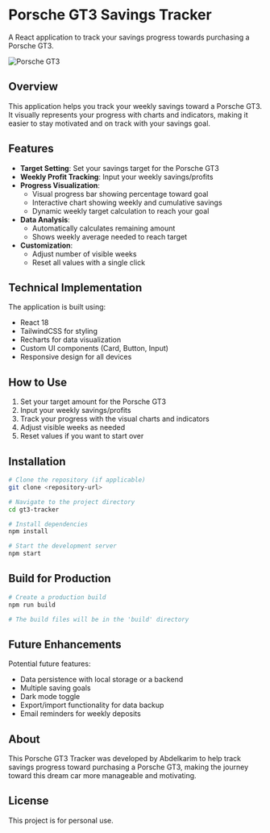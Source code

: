 # Porsche GT3 Savings Tracker

A React application to track your savings progress towards purchasing a Porsche GT3.

![Porsche GT3](https://files.porsche.com/filestore/image/multimedia/none/992-gt3-modelimage-sideshot/model/765dfc51-51bc-11eb-80d1-005056bbdc38/porsche-model.png)

## Overview

This application helps you track your weekly savings toward a Porsche GT3. It visually represents your progress with charts and indicators, making it easier to stay motivated and on track with your savings goal.

## Features

- **Target Setting**: Set your savings target for the Porsche GT3
- **Weekly Profit Tracking**: Input your weekly savings/profits
- **Progress Visualization**: 
  - Visual progress bar showing percentage toward goal
  - Interactive chart showing weekly and cumulative savings
  - Dynamic weekly target calculation to reach your goal
- **Data Analysis**:
  - Automatically calculates remaining amount
  - Shows weekly average needed to reach target
- **Customization**:
  - Adjust number of visible weeks
  - Reset all values with a single click

## Technical Implementation

The application is built using:

- React 18
- TailwindCSS for styling
- Recharts for data visualization
- Custom UI components (Card, Button, Input)
- Responsive design for all devices

## How to Use

1. Set your target amount for the Porsche GT3
2. Input your weekly savings/profits
3. Track your progress with the visual charts and indicators
4. Adjust visible weeks as needed
5. Reset values if you want to start over

## Installation

```bash
# Clone the repository (if applicable)
git clone <repository-url>

# Navigate to the project directory
cd gt3-tracker

# Install dependencies
npm install

# Start the development server
npm start
```

## Build for Production

```bash
# Create a production build
npm run build

# The build files will be in the 'build' directory
```

## Future Enhancements

Potential future features:
- Data persistence with local storage or a backend
- Multiple saving goals
- Dark mode toggle
- Export/import functionality for data backup
- Email reminders for weekly deposits

## About

This Porsche GT3 Tracker was developed by Abdelkarim to help track savings progress toward purchasing a Porsche GT3, making the journey toward this dream car more manageable and motivating.

## License

This project is for personal use.
